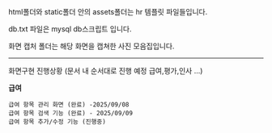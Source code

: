 html폴더와 static폴더 안의 assets폴더는 hr 템플릿 파일들입니다.

db.txt 파일은 mysql db스크립트 입니다.

화면 캡처 폴더는 해당 화면을 캡쳐한 사진 모음집입니다.

-----------------------------------------

화면구현 진행상황
(문서 내 순서대로 진행 예정 급여,평가,인사 ...)

**급여**

    급여 항목 관리 화면 (완료) -2025/09/08
    급여 항목 검색 기능 (완료) - 2025/09/09
    급여 항목 추가/수정 기능 (진행중)